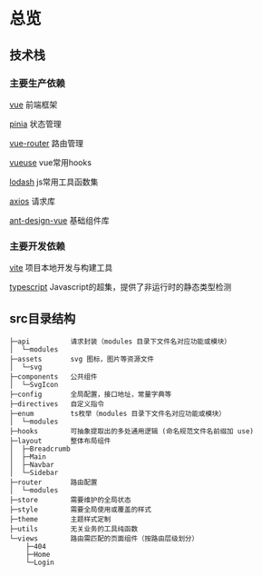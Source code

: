 
# 总览

## 技术栈

### 主要生产依赖

[vue][vue] 前端框架

[pinia][pinia]  状态管理

[vue-router][vue]  路由管理

[vueuse][vueuse]  vue常用hooks

[lodash][lodash]  js常用工具函数集

[axios][axios]  请求库

[ant-design-vue][ant-design-vue] 基础组件库

### 主要开发依赖

[vite][vite] 项目本地开发与构建工具

[typescript][typescript] Javascript的超集，提供了非运行时的静态类型检测

## src目录结构

```
├─api          请求封装（modules 目录下文件名对应功能或模块）
│  └─modules
├─assets       svg 图标，图片等资源文件
│  └─svg
├─components   公共组件
│  └─SvgIcon
├─config       全局配置，接口地址，常量字典等
├─directives   自定义指令
├─enum         ts枚举（modules 目录下文件名对应功能或模块）
│  └─modules
├─hooks        可抽象提取出的多处通用逻辑 (命名规范文件名前缀加 use)
├─layout       整体布局组件
│  ├─Breadcrumb
│  ├─Main
│  ├─Navbar
│  └─Sidebar
├─router       路由配置
│  └─modules
├─store        需要维护的全局状态
├─style        需要全局使用或覆盖的样式
├─theme        主题样式定制
├─utils        无关业务的工具纯函数
└─views        路由需匹配的页面组件（按路由层级划分）
    ├─404
    ├─Home
    └─Login
```

[vite]: https://cn.vitejs.dev/
[vue]: https://v3.cn.vuejs.org/
[ant-design-vue]: https://antdv.com/components/overview
[pinia]: https://pinia.vuejs.org/
[vue-router]: https://router.vuejs.org/zh/
[vueuse]: https://vueuse.org/
[lodash]: https://lodash.com/docs/4.17.15
[axios]: https://axios-http.com/
[vite]: https://cn.vitejs.dev/

[typescript]: https://www.typescriptlang.org/
